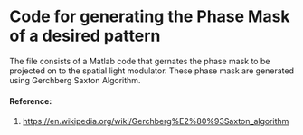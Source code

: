 # Code for generating the Phase Mask of a desired pattern

The file consists of a Matlab code that gernates the phase mask to be projected on to the spatial light modulator. These phase mask are generated using Gerchberg Saxton Algorithm. 

#### Reference: 
1. https://en.wikipedia.org/wiki/Gerchberg%E2%80%93Saxton_algorithm
